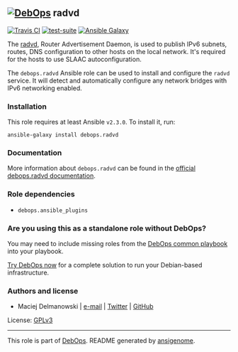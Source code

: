 ## [![DebOps](https://debops.org/images/debops-small.png)](https://debops.org) radvd

<!-- This file was generated by Ansigenome. Do not edit this file directly but
     instead have a look at the files in the ./meta/ directory. -->

[![Travis CI](https://img.shields.io/travis/debops/ansible-radvd.svg?style=flat)](https://travis-ci.org/debops/ansible-radvd)
[![test-suite](https://img.shields.io/badge/test--suite-ansible--radvd-blue.svg?style=flat)](https://github.com/debops/test-suite/tree/master/ansible-radvd/)
[![Ansible Galaxy](https://img.shields.io/badge/galaxy-debops.radvd-660198.svg?style=flat)](https://galaxy.ansible.com/debops/radvd)


The [radvd](https://en.wikipedia.org/wiki/Radvd), Router Advertisement
Daemon, is used to publish IPv6 subnets, routes, DNS configuration to other
hosts on the local network. It's required for the hosts to use SLAAC
autoconfiguration.

The `debops.radvd` Ansible role can be used to install and configure the
`radvd` service. It will detect and automatically configure any network
bridges with IPv6 networking enabled.

### Installation

This role requires at least Ansible `v2.3.0`. To install it, run:

```Shell
ansible-galaxy install debops.radvd
```

### Documentation

More information about `debops.radvd` can be found in the
[official debops.radvd documentation](https://docs.debops.org/en/latest/ansible/roles/ansible-radvd/docs/).


### Role dependencies

- `debops.ansible_plugins`

### Are you using this as a standalone role without DebOps?

You may need to include missing roles from the [DebOps common
playbook](https://github.com/debops/debops-playbooks/blob/master/playbooks/common.yml)
into your playbook.

[Try DebOps now](https://debops.org/) for a complete solution to run your Debian-based infrastructure.





### Authors and license

- Maciej Delmanowski | [e-mail](mailto:drybjed@gmail.com) | [Twitter](https://twitter.com/drybjed) | [GitHub](https://github.com/drybjed)

License: [GPLv3](https://tldrlegal.com/license/gnu-general-public-license-v3-%28gpl-3%29)

***

This role is part of [DebOps](https://debops.org/). README generated by [ansigenome](https://github.com/nickjj/ansigenome/).
